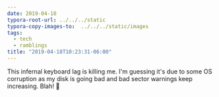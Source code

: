 ```yaml
---
date: 2019-04-18
typora-root-url: ../../../static
typora-copy-images-to:  ../../../static/images
tags:
  - tech
  - ramblings
title: "2019-04-18T10:23:31-06:00"
---
```

This infernal keyboard lag is killing me. I'm guessing it's due to some OS corruption as my disk is going bad and bad sector warnings keep increasing. Blah! :grimacing:
